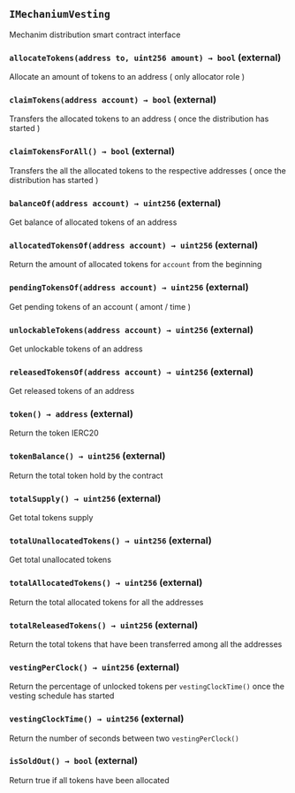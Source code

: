 ## `IMechaniumVesting`



Mechanim distribution smart contract interface


### `allocateTokens(address to, uint256 amount) → bool` (external)



Allocate an amount of tokens to an address ( only allocator role )

### `claimTokens(address account) → bool` (external)



Transfers the allocated tokens to an address ( once the distribution has started )

### `claimTokensForAll() → bool` (external)



Transfers the all the allocated tokens to the respective addresses ( once the distribution has started )

### `balanceOf(address account) → uint256` (external)



Get balance of allocated tokens of an address

### `allocatedTokensOf(address account) → uint256` (external)



Return the amount of allocated tokens for `account` from the beginning

### `pendingTokensOf(address account) → uint256` (external)



Get pending tokens of an account ( amont / time )

### `unlockableTokens(address account) → uint256` (external)



Get unlockable tokens of an address

### `releasedTokensOf(address account) → uint256` (external)



Get released tokens of an address

### `token() → address` (external)



Return the token IERC20

### `tokenBalance() → uint256` (external)



Return the total token hold by the contract

### `totalSupply() → uint256` (external)



Get total tokens supply

### `totalUnallocatedTokens() → uint256` (external)



Get total unallocated tokens

### `totalAllocatedTokens() → uint256` (external)



Return the total allocated tokens for all the addresses

### `totalReleasedTokens() → uint256` (external)



Return the total tokens that have been transferred among all the addresses

### `vestingPerClock() → uint256` (external)



Return the percentage of unlocked tokens per `vestingClockTime()` once the vesting schedule has started

### `vestingClockTime() → uint256` (external)



Return the number of seconds between two `vestingPerClock()`

### `isSoldOut() → bool` (external)



Return true if all tokens have been allocated




